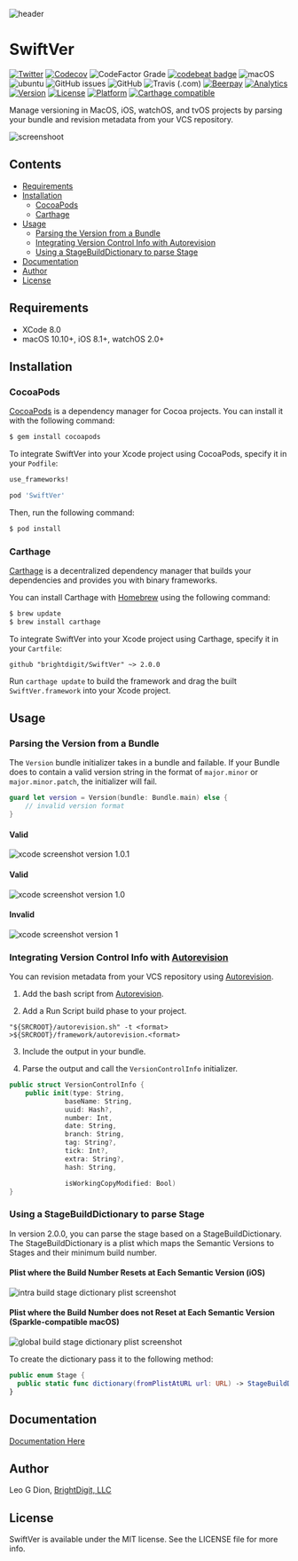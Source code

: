 ![header](https://raw.githubusercontent.com/brightdigit/swiftver/master/Assets/Images/Logo.png)

# SwiftVer

[![Twitter](https://img.shields.io/badge/Twitter-@BrightDigit-blue.svg?style=flat)](http://twitter.com/brightdigit)
[![Codecov](https://img.shields.io/codecov/c/github/brightdigit/swiftver.svg)](https://codecov.io/gh/brightdigit/swiftver)
![CodeFactor Grade](https://img.shields.io/codefactor/grade/github/brightdigit/SwiftVer)
[![codebeat badge](https://codebeat.co/badges/f8cf9120-d08a-4e13-b4cb-198e0dfd02e3)](https://codebeat.co/projects/github-com-brightdigit-swiftver-master)
![macOS](https://github.com/brightdigit/SwiftVer/workflows/macOS/badge.svg)
![ubuntu](https://github.com/brightdigit/SwiftVer/workflows/ubuntu/badge.svg)
![GitHub issues](https://img.shields.io/github/issues/brightdigit/SwiftVer)
![GitHub](https://img.shields.io/github/license/brightdigit/SwiftVer)
![Travis (.com)](https://img.shields.io/travis/com/brightdigit/swifter?logo=travis)
[![Beerpay](https://img.shields.io/beerpay/brightdigit/SwiftVer.svg?maxAge=2592000)](https://beerpay.io/brightdigit/SwiftVer)
[![Analytics](https://ga-beacon.appspot.com/UA-33667276-5/brightdigit/swiftver?flat&useReferer)](https://github.com/igrigorik/ga-beacon)
[![Version](https://img.shields.io/cocoapods/v/SwiftVer.svg?style=flat)](https://cocoapods.org/pods/SwiftVer)
[![License](https://img.shields.io/cocoapods/l/SwiftVer.svg?style=flat)](https://cocoapods.org/pods/SwiftVer)
[![Platform](https://img.shields.io/cocoapods/p/SwiftVer.svg?style=flat)](https://cocoapods.org/pods/SwiftVer)
[![Carthage compatible](https://img.shields.io/badge/Carthage-compatible-4BC51D.svg?style=flat)](https://github.com/Carthage/Carthage)

Manage versioning in MacOS, iOS, watchOS, and tvOS projects by parsing your bundle and revision metadata from your VCS repository.

![screenshoot](https://raw.githubusercontent.com/brightdigit/swiftver/master/Assets/Images/sample-image.png)

## Contents

<!-- START doctoc generated TOC please keep comment here to allow auto update -->
<!-- DON'T EDIT THIS SECTION, INSTEAD RE-RUN doctoc TO UPDATE -->


- [Requirements](#requirements)
- [Installation](#installation)
  - [CocoaPods](#cocoapods)
  - [Carthage](#carthage)
- [Usage](#usage)
  - [Parsing the Version from a Bundle](#parsing-the-version-from-a-bundle)
  - [Integrating Version Control Info with Autorevision](#integrating-version-control-info-with-autorevision)
  - [Using a StageBuildDictionary to parse Stage](#using-a-stagebuilddictionary-to-parse-stage)
- [Documentation](/docs/README.md)
- [Author](#author)
- [License](#license)

<!-- END doctoc generated TOC please keep comment here to allow auto update -->

## Requirements

- XCode 8.0
- macOS 10.10+, iOS 8.1+, watchOS 2.0+

## Installation

### CocoaPods

[CocoaPods](http://cocoapods.org) is a dependency manager for Cocoa projects. You can install it with the following command:

```bash
$ gem install cocoapods
```

To integrate SwiftVer into your Xcode project using CocoaPods, specify it in your `Podfile`:

```ruby
use_frameworks!

pod 'SwiftVer'
```

Then, run the following command:

```bash
$ pod install
```


### Carthage

[Carthage](https://github.com/Carthage/Carthage) is a decentralized dependency manager that builds your dependencies and provides you with binary frameworks.

You can install Carthage with [Homebrew](http://brew.sh/) using the following command:

```bash
$ brew update
$ brew install carthage
```

To integrate SwiftVer into your Xcode project using Carthage, specify it in your `Cartfile`:

```ogdl
github "brightdigit/SwiftVer" ~> 2.0.0
```

Run `carthage update` to build the framework and drag the built `SwiftVer.framework` into your Xcode project.


## Usage

### Parsing the Version from a Bundle

The `Version` bundle initializer takes in a bundle and failable. If your Bundle does to contain a valid version string in the format of `major.minor` or `major.minor.patch`, the initializer will fail.

```swift
guard let version = Version(bundle: Bundle.main) else {
	// invalid version format
}

```

#### Valid
![xcode screenshot version 1.0.1](https://raw.githubusercontent.com/brightdigit/swiftver/master/Assets/Images/version_format_xcode_1.0.1.png)

#### Valid
![xcode screenshot version 1.0](https://raw.githubusercontent.com/brightdigit/swiftver/master/Assets/Images/version_format_xcode_1.0.png)

#### Invalid
![xcode screenshot version 1](https://raw.githubusercontent.com/brightdigit/swiftver/master/Assets/Images/version_format_xcode_1.png)

### Integrating Version Control Info with [Autorevision](https://autorevision.github.io)

You can revision metadata from your VCS repository using [Autorevision](https://autorevision.github.io).

1. Add the bash script from [Autorevision](https://autorevision.github.io).

2. Add a Run Script build phase to your project.

``` base
"${SRCROOT}/autorevision.sh" -t <format> >${SRCROOT}/framework/autorevision.<format>
```

3. Include the output in your bundle.

4. Parse the output and call the `VersionControlInfo` initializer.

``` swift
public struct VersionControlInfo {  
	public init(type: String,
              baseName: String,
              uuid: Hash?,
              number: Int,
              date: String,
              branch: String,
              tag: String?,
              tick: Int?,
              extra: String?,
              hash: String,

              isWorkingCopyModified: Bool)
}
```

### Using a StageBuildDictionary to parse Stage

In version 2.0.0, you can parse the stage based on a StageBuildDictionary. The StageBuildDictionary is a plist which maps the Semantic Versions to Stages and their minimum build number.

#### Plist where the Build Number Resets at Each Semantic Version (iOS)
![intra build stage dictionary plist screenshot ](/Assets/Images/stagebuilddictionary-intra.png)

#### Plist where the Build Number does not Reset at Each Semantic Version (Sparkle-compatible macOS)
![global build stage dictionary plist screenshot ](/Assets/Images/stagebuilddictionary-global.png)

To create the dictionary pass it to the following method:

``` swift
public enum Stage {
  public static func dictionary(fromPlistAtURL url: URL) -> StageBuildDictionaryProtocol?
}
```

## Documentation

[Documentation Here](/docs/README.md)

## Author

Leo G Dion, [BrightDigit, LLC](http://www.brightdigit.com)

## License

SwiftVer is available under the MIT license. See the LICENSE file for more info.
